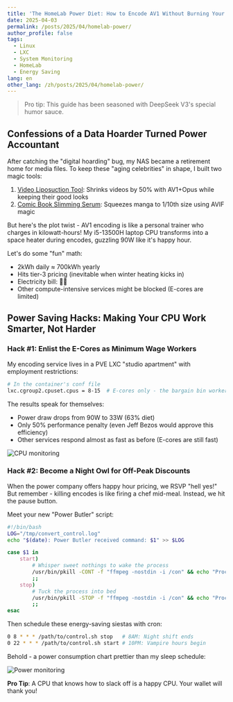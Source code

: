 ```yaml
---
title: 'The HomeLab Power Diet: How to Encode AV1 Without Burning Your Wallet'
date: 2025-04-03
permalink: /posts/2025/04/homelab-power/
author_profile: false
tags:
  - Linux
  - LXC
  - System Monitoring
  - HomeLab
  - Energy Saving
lang: en
other_lang: /zh/posts/2025/04/homelab-power/
---
```


> Pro tip: This guide has been seasoned with DeepSeek V3's special humor sauce.

## Confessions of a Data Hoarder Turned Power Accountant

After catching the "digital hoarding" bug, my NAS became a retirement home for media files. To keep these "aging celebrities" in shape, I built two magic tools:
1. [Video Liposuction Tool](https://github.com/t0saki/video-converter): Shrinks videos by 50% with AV1+Opus while keeping their good looks
2. [Comic Book Slimming Serum](https://github.com/t0saki/manga_cbz_creator): Squeezes manga to 1/10th size using AVIF magic

But here's the plot twist - AV1 encoding is like a personal trainer who charges in kilowatt-hours! My i5-13500H laptop CPU transforms into a space heater during encodes, guzzling 90W like it's happy hour.

Let's do some "fun" math:
- 2kWh daily ≈ 700kWh yearly
- Hits tier-3 pricing (inevitable when winter heating kicks in)
- Electricity bill: 💸🔥
- Other compute-intensive services might be blocked (E-cores are limited)

## Power Saving Hacks: Making Your CPU Work Smarter, Not Harder

### Hack #1: Enlist the E-Cores as Minimum Wage Workers

My encoding service lives in a PVE LXC "studio apartment" with employment restrictions:

```bash
# In the container's conf file
lxc.cgroup2.cpuset.cpus = 8-15  # E-cores only - the bargain bin workers
```

The results speak for themselves:
- Power draw drops from 90W to 33W (63% diet)
- Only 50% performance penalty (even Jeff Bezos would approve this efficiency)
- Other services respond almost as fast as before (E-cores are still fast)

![CPU monitoring](https://i.tsk.im/file/4c18ICLH.jpg)

### Hack #2: Become a Night Owl for Off-Peak Discounts

When the power company offers happy hour pricing, we RSVP "hell yes!" But remember - killing encodes is like firing a chef mid-meal. Instead, we hit the pause button.

Meet your new "Power Butler" script:

```bash
#!/bin/bash
LOG="/tmp/convert_control.log"
echo "$(date): Power Butler received command: $1" >> $LOG

case $1 in
    start)
        # Whisper sweet nothings to wake the process
        /usr/bin/pkill -CONT -f "ffmpeg -nostdin -i /con" && echo "Process resumed its grind" >> $LOG || echo "Wake-up call failed" >> $LOG
        ;;
    stop)
        # Tuck the process into bed
        /usr/bin/pkill -STOP -f "ffmpeg -nostdin -i /con" && echo "Process entered power nap mode" >> $LOG || echo "Bedtime story failed" >> $LOG
        ;;
esac
```

Then schedule these energy-saving siestas with cron:

```bash
0 8 * * * /path/to/control.sh stop   # 8AM: Night shift ends
0 22 * * * /path/to/control.sh start # 10PM: Vampire hours begin
```

Behold - a power consumption chart prettier than my sleep schedule:

![Power monitoring](https://i.tsk.im/file/bkjbaXKb.jpg)

**Pro Tip**: A CPU that knows how to slack off is a happy CPU. Your wallet will thank you!